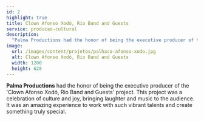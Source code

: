 ```yaml
---
id: 2
highlight: true
title: Clown Afonso Xodó, Rio Band and Guests
service: producao-cultural
description:
  "Palma Productions had the honor of being the executive producer of the 'Clown Afonso Xodó, Rio Band and Guests' project. This project was a celebration of culture and joy, bringing laughter and music to the audience. It was an amazing experience to work with such vibrant talents and create something truly special."
image:
  url: /images/content/projetos/palhaco-afonso-xodo.jpg
  alt: Clown Afonso Xodó, Rio Band and Guests
  width: 1200
  height: 628
---
```

**Palma Productions** had the honor of being the executive producer of the 'Clown Afonso Xodó, Rio Band and Guests' project. This project was a celebration of culture and joy, bringing laughter and music to the audience. It was an amazing experience to work with such vibrant talents and create something truly special.
